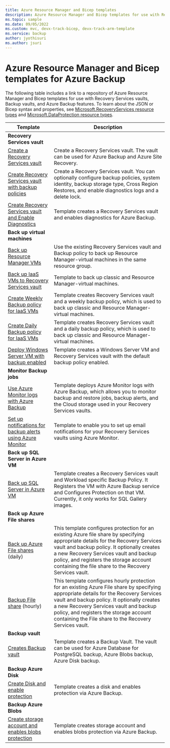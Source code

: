 ```yaml
---
title: Azure Resource Manager and Bicep templates
description: Azure Resource Manager and Bicep templates for use with Recovery Services vaults and Azure Backup features
ms.topic: sample
ms.date: 09/05/2022
ms.custom: mvc, devx-track-bicep, devx-track-arm-template
ms.service: backup
author: jyothisuri
ms.author: jsuri
---
```

# Azure Resource Manager and Bicep templates for Azure Backup

The following table includes a link to a repository of Azure Resource Manager and Bicep templates for use with Recovery Services vaults, Backup vaults, and Azure Backup features. To learn about the JSON or Bicep syntax and properties, see [Microsoft.RecoveryServices resource types](/azure/templates/microsoft.recoveryservices/allversions) and [Microsoft.DataProtection resource types](/azure/templates/microsoft.dataprotection/allversions).

| Template | Description |
|---|---|
|**Recovery Services vault** | |
| [Create a Recovery Services vault](https://github.com/Azure/azure-quickstart-templates/tree/master/quickstarts/microsoft.recoveryservices/recovery-services-vault-create)| Create a Recovery Services vault. The vault can be used for Azure Backup and Azure Site Recovery. |
| [Create Recovery Services vault with backup policies](https://github.com/Azure/azure-quickstart-templates/tree/master/quickstarts/microsoft.recoveryservices/recovery-services-create-vault-with-backup-policies) | Create a Recovery Services vault. You can optionally configure backup policies, system identity, backup storage type, Cross Region Restores, and enable diagnostics logs and a delete lock. |
| [Create Recovery Services vault and Enable Diagnostics](https://github.com/Azure/azure-quickstart-templates/tree/master/quickstarts/microsoft.recoveryservices/recovery-services-create-vault-enable-diagnostics) | Template creates a Recovery Services vault and enables diagnostics for Azure Backup. |
|**Back up virtual machines**| |
| [Back up Resource Manager VMs](https://github.com/Azure/azure-quickstart-templates/tree/master/quickstarts/microsoft.recoveryservices/recovery-services-backup-vms) | Use the existing Recovery Services vault and Backup policy to back up Resource Manager-virtual machines in the same resource group.|
| [Back up IaaS VMs to Recovery Services vault](https://github.com/Azure/azure-quickstart-templates/tree/master/quickstarts/microsoft.recoveryservices/recovery-services-backup-classic-resource-manager-vms) | Template to back up classic and Resource Manager-virtual machines. |
| [Create Weekly Backup policy for IaaS VMs](https://github.com/Azure/azure-quickstart-templates/tree/master/quickstarts/microsoft.recoveryservices/recovery-services-weekly-backup-policy-create) | Template creates Recovery Services vault and a weekly backup policy, which is used to back up classic and Resource Manager-virtual machines.|
| [Create Daily Backup policy for IaaS VMs](https://github.com/Azure/azure-quickstart-templates/tree/master/quickstarts/microsoft.recoveryservices/recovery-services-daily-backup-policy-create) | Template creates Recovery Services vault and a daily backup policy, which is used to back up classic and Resource Manager-virtual machines.|
| [Deploy Windows Server VM with backup enabled](https://github.com/Azure/azure-quickstart-templates/tree/master/quickstarts/microsoft.recoveryservices/recovery-services-create-vm-and-configure-backup) | Template creates a Windows Server VM and Recovery Services vault with the default backup policy enabled.|
|**Monitor Backup jobs** |  |
| [Use Azure Monitor logs with Azure Backup](https://github.com/Azure/azure-quickstart-templates/tree/master/demos/backup-oms-monitoring) | Template deploys Azure Monitor logs with Azure Backup, which allows you to monitor backup and restore jobs, backup alerts, and the Cloud storage used in your Recovery Services vaults.|
| [Set up notifications for backup alerts using Azure Monitor](https://github.com/Azure/azure-quickstart-templates/tree/master/quickstarts/microsoft.recoveryservices/recovery-services-create-alert-processing-rule) | Template to enable you to set up email notifications for your Recovery Services vaults using Azure Monitor. |
|**Back up SQL Server in Azure VM** |  |
| [Back up SQL Server in Azure VM](https://github.com/Azure/azure-quickstart-templates/tree/master/quickstarts/microsoft.recoveryservices/recovery-services-vm-workload-backup) | Template creates a Recovery Services vault and Workload specific Backup Policy. It Registers the VM with Azure Backup service and Configures Protection on that VM. Currently, it only works for SQL Gallery images. |
|**Back up Azure File shares** |  |
| [Back up Azure File shares](https://github.com/Azure/azure-quickstart-templates/tree/master/quickstarts/microsoft.recoveryservices/recovery-services-backup-file-share) (daily) | This template configures protection for an existing Azure file share by specifying appropriate details for the Recovery Services vault and backup policy. It optionally creates a new Recovery Services vault and backup policy, and registers the storage account containing the file share to the Recovery Services vault. |
| [Backup File share](https://github.com/Azure/azure-quickstart-templates/tree/master/quickstarts/microsoft.recoveryservices/recovery-services-backup-file-share-hourly)  (hourly) | This template configures hourly protection for an existing Azure File share by specifying appropriate details for the Recovery Services vault and backup policy. It optionally creates a new Recovery Services vault and backup policy, and registers the storage account containing the File share to the Recovery Services vault. |
| **Backup vault** | |
| [Creates Backup vault](https://github.com/Azure/azure-quickstart-templates/tree/master/quickstarts/microsoft.dataprotection/backup-vault-basic) | Template creates a Backup Vault. The vault can be used for Azure Database for PostgreSQL backup, Azure Blobs backup, Azure Disk backup. |
| **Backup Azure Disk** | |
| [Create Disk and enable protection](https://github.com/Azure/azure-quickstart-templates/tree/master/quickstarts/microsoft.dataprotection/backup-create-disk-enable-protection) | Template creates a disk and enables protection via Azure Backup. |
| **Backup Azure Blobs** | |
| [Create storage account and enables blobs protection](https://github.com/Azure/azure-quickstart-templates/tree/master/quickstarts/microsoft.dataprotection/backup-create-storage-account-enable-protection) | Template creates storage account and enables blobs protection via Azure Backup.
